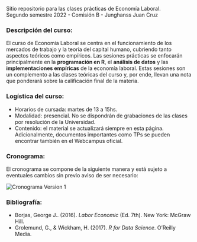 Sitio repositorio para las clases prácticas de Economía Laboral.<br>
Segundo semestre 2022 - Comisión B - Junghanss Juan Cruz


### Descripción del curso:
El curso de Economía Laboral se centra en el funcionamiento de los mercados de trabajo y la teoría del capital humano, cubriendo tanto aspectos teóricos como empíricos. Las sesiones prácticas se enfocarán principalmente en la **programación en R**, el **análisis de datos** y las **implementaciones empíricas** de la economía laboral. Estas sesiones son un complemento a las clases teóricas del curso y, por ende, llevan una nota que ponderará sobre la calificación final de la materia.


### Logística del curso:
- Horarios de cursada: martes de 13 a 15hs. 
- Modalidad: presencial. No se dispondrán de grabaciones de las clases por resolución de la Universidad.
- Contenido: el material se actualizará siempre en esta página. Adicionalmente, documentos importantes como TPs se pueden encontrar también en el Webcampus oficial.


### Cronograma:
El cronograma se compone de la siguiente manera y está sujeto a eventuales cambios sin previo aviso de ser necesario:

![Cronograma Version 1](/junghanss.github.io/blob/main/docs/assets/Cronograma_V1.png)


### Bibliografía:

- Borjas, George J.. (2016). _Labor Economic_ (Ed. 7th). New York: McGraw Hill.
- Grolemund, G., \& Wickham, H. (2017). _R for Data Science_. O’Reilly Media.




